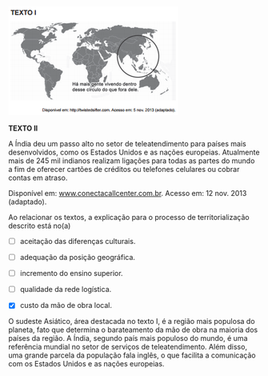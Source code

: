 

![](f8423b4b-66d3-53d9-e4dd-3e09b01bc4f9.png)

**TEXTO II**

A Índia deu um passo alto no setor de teleatendimento para países mais desenvolvidos, como os Estados Unidos e as nações europeias. Atualmente mais de 245 mil indianos realizam ligações para todas as partes do mundo a fim de oferecer cartões de créditos ou telefones celulares ou cobrar contas em atraso.

Disponível em: www.conectacallcenter.com.br. Acesso em: 12 nov. 2013 (adaptado).

Ao relacionar os textos, a explicação para o processo de territorialização descrito está no(a)



- [ ] aceitação das diferenças culturais.
- [ ] adequação da posição geográfica.
- [ ] incremento do ensino superior.
- [ ] qualidade da rede logística.
- [x] custo da mão de obra local.


O sudeste Asiático, área destacada no texto I, é a região mais populosa do planeta, fato que determina o barateamento da mão de obra na maioria dos países da região. A Índia, segundo país mais populoso do mundo, é uma referência mundial no setor de serviços de teleatendimento. Além disso, uma grande parcela da população fala inglês, o que facilita a comunicação com os Estados Unidos e as nações europeias.

        